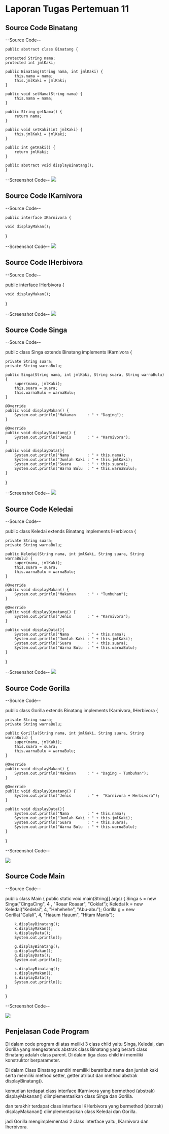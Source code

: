 # Laporan Tugas Pertemuan 11

## Source Code Binatang

--Source Code--

	public abstract class Binatang {

    protected String nama;
    protected int jmlKaki;

    public Binatang(String nama, int jmlKaki) {
        this.nama = nama;
        this.jmlKaki = jmlKaki;
    }

    public void setNama(String nama) {
        this.nama = nama;
    }

    public String getNama() {
        return nama;
    }

    public void setKaki(int jmlKaki) {
        this.jmlKaki = jmlKaki;
    }

    public int getKaki() {
        return jmlKaki;
    }

    public abstract void displayBinatang();
	}

--Screenshot Code--
<img src = "Binatang.png">

## Source Code IKarnivora

--Source Code--

	public interface IKarnivora {

    void displayMakan();
}

--Screenshot Code--
<img src="IKarnivora.png">

## Source Code IHerbivora

--Source Code--

public interface IHerbivora {

    void displayMakan();
}

--Screenshot Code--
<img src="IHerbivora.png">

## Source Code Singa

--Source Code--

public class Singa extends Binatang implements IKarnivora {

    private String suara;
    private String warnaBulu;

    public Singa(String nama, int jmlKaki, String suara, String warnaBulu) {
        super(nama, jmlKaki);
        this.suara = suara;
        this.warnaBulu = warnaBulu;
    }

    @Override
    public void displayMakan() {
        System.out.println("Makanan     : " + "Daging");
    }

    @Override
    public void displayBinatang() {
        System.out.println("Jenis       : " + "Karnivora");
    }
    
    public void displayData(){
        System.out.println("Nama        : " + this.nama);
        System.out.println("Jumlah Kaki : " + this.jmlKaki);
        System.out.println("Suara       : " + this.suara);
        System.out.println("Warna Bulu  : " + this.warnaBulu);
    }
}

--Screenshot Code--
<img src="Singa.png">

## Source Code Keledai

--Source Code--

public class Keledai extends Binatang implements IHerbivora {

    private String suara;
    private String warnaBulu;

    public Keledai(String nama, int jmlKaki, String suara, String warnaBulu) {
        super(nama, jmlKaki);
        this.suara = suara;
        this.warnaBulu = warnaBulu;
    }

    @Override
    public void displayMakan() {
        System.out.println("Makanan     : " + "Tumbuhan");
    }

    @Override
    public void displayBinatang() {
        System.out.println("Jenis       : " + "Karnivora");
    }
    
    public void displayData(){
        System.out.println("Nama        : " + this.nama);
        System.out.println("Jumlah Kaki : " + this.jmlKaki);
        System.out.println("Suara       : " + this.suara);
        System.out.println("Warna Bulu  : " + this.warnaBulu);
    }

}

--Screenshot Code--
<img src="Keledai.png">

## Source Code Gorilla

--Source Code--

public class Gorilla extends Binatang implements IKarnivora, IHerbivora {

    private String suara;
    private String warnaBulu;

    public Gorilla(String nama, int jmlKaki, String suara, String warnaBulu) {
        super(nama, jmlKaki);
        this.suara = suara;
        this.warnaBulu = warnaBulu;
    }

    @Override
    public void displayMakan() {
        System.out.println("Makanan     : " + "Daging + Tumbuhan");
    }

    @Override
    public void displayBinatang() {
        System.out.println("Jenis       : " +  "Karnivora + Herbivora");
    }
    
    public void displayData(){
        System.out.println("Nama        : " + this.nama);
        System.out.println("Jumlah Kaki : " + this.jmlKaki);
        System.out.println("Suara       : " + this.suara);
        System.out.println("Warna Bulu  : " + this.warnaBulu);
    }

}

--Screenshot Code--

<img src="Gorilla.png">

## Source Code Main

--Source Code--

public class Main {
    public static void main(String[] args) {
        Singa s = new Singa("CingaCing", 4 , "Roaar Roaaar", "Coklat");
        Keledai k = new Keledai("Kedelai", 4, "Hehehehe", "Abu-abu");
        Gorilla g = new Gorilla("Gulali", 4, "Haaum Hauum", "Hitam Manis");
        
        k.displayBinatang();
        k.displayMakan();
        k.displayData();
        System.out.println();
        
        g.displayBinatang();
        g.displayMakan();
        g.displayData();
        System.out.println();
        
        s.displayBinatang();
        s.displayMakan();
        s.displayData();
        System.out.println();
    }
}

--Screenshot Code--

<img src="Main.png">

## Penjelasan Code Program

Di dalam code program di atas meiliki 3 class child yaitu Singa, Keledai, dan Gorilla yang mengextends abstrak class Binatang yang berarti class Binatang adalah class parent. Di dalam tiga class child ini memiliki konstruktor berparameter.

Di dalam Class Binatang sendiri memiliki beratribut nama dan jumlah kaki serta memiliki method setter, getter atribut dan method abstrak displayBinatang(). 

kemudian terdapat class interface IKarnivora yang bermethod (abstrak) displayMakanan() diimplementasikan class Singa dan Gorilla.

dan terakhir terdapat class interface IKHerbivora yang bermethod (abstrak) displayMakanan() diimplementasikan class Keledai dan Gorilla.

jadi Gorilla mengimplementasi 2 class interface yaitu, IKarnivora dan Iherbivora. 